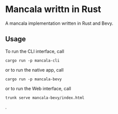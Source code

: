 # Mancala writtn in Rust

A mancala implementation written in Rust and Bevy.

## Usage

To run the CLI interface, call

```shell
cargo run -p mancala-cli
```

or to run the native app, call

```shell
cargo run -p mancala-bevy
```

or to run the Web interface, call

```shell
trunk serve mancala-bevy/index.html
```
.
